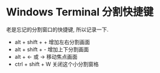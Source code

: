 # Windows Terminal 分割快捷键

老是忘记的分割窗口的快捷键, 所以记录一下.
<!--more-->
- alt + shift + + 增加左右分割画面
- alt + shift + - 增加上下分割画面
- alt + ← 或 → 移动焦点画面
- ctrl + shift + W 关闭这个小分割窗格

